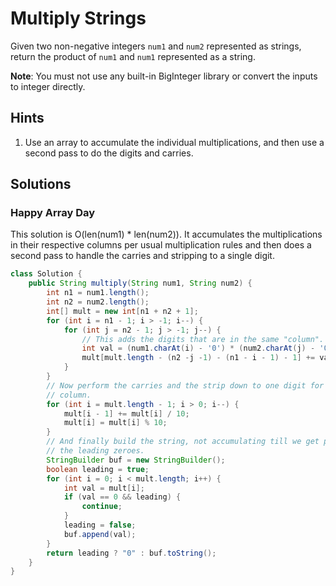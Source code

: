 # Multiply Strings

Given two non-negative integers `num1` and `num2` represented as strings,
return the product of `num1` and `num1` represented as a string.

**Note**: You must not use any built-in BigInteger library or convert the
inputs to integer directly.

## Hints

1. Use an array to accumulate the individual multiplications, and then
   use a second pass to do the digits and carries.

## Solutions

### Happy Array Day

This solution is O(len(num1) * len(num2)). It accumulates the multiplications
in their respective columns per usual multiplication rules and then does a
second pass to handle the carries and stripping to a single digit.

```java
class Solution {
    public String multiply(String num1, String num2) {
        int n1 = num1.length();
        int n2 = num2.length();
        int[] mult = new int[n1 + n2 + 1];
        for (int i = n1 - 1; i > -1; i--) {
            for (int j = n2 - 1; j > -1; j--) {
                // This adds the digits that are in the same "column".
                int val = (num1.charAt(i) - '0') * (num2.charAt(j) - '0');
                mult[mult.length - (n2 -j -1) - (n1 - i - 1) - 1] += val;
            }
        }
        // Now perform the carries and the strip down to one digit for each
        // column.
        for (int i = mult.length - 1; i > 0; i--) {
            mult[i - 1] += mult[i] / 10;
            mult[i] = mult[i] % 10;
        }
        // And finally build the string, not accumulating till we get passed
        // the leading zeroes.
        StringBuilder buf = new StringBuilder();
        boolean leading = true;
        for (int i = 0; i < mult.length; i++) {
            int val = mult[i];
            if (val == 0 && leading) {
                continue;
            }
            leading = false;
            buf.append(val);
        }
        return leading ? "0" : buf.toString();
    }
}
```

